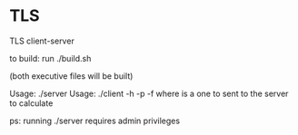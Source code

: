 # TLS
TLS client-server

to build:
run ./build.sh

(both executive files will be built)


Usage: ./server <portnum>
Usage: ./client -h <hostname> -p <portnum> -f <file>
where <file> is a one to sent to the server to calculate

ps: running ./server requires admin privileges
